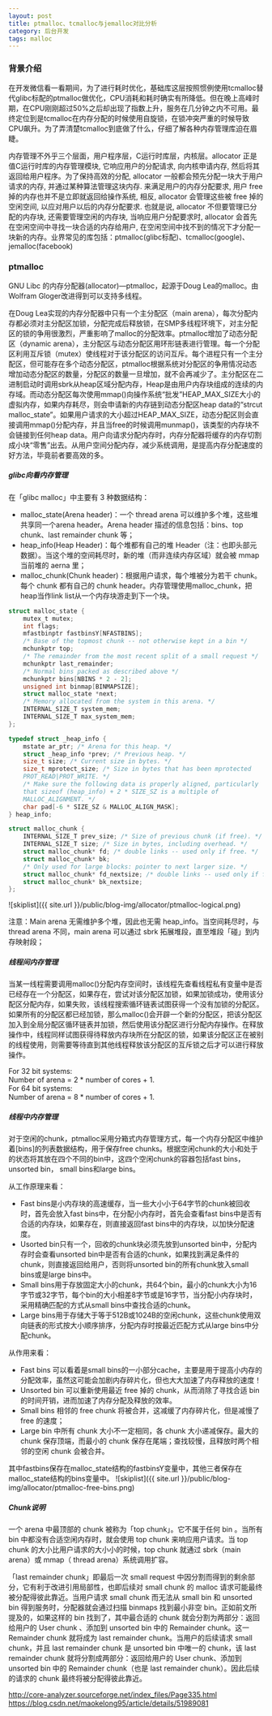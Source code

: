 ```yaml
---
layout: post
title: ptmalloc、tcmalloc与jemalloc对比分析
category: 后台开发
tags: malloc
---
```

### 背景介绍
在开发微信看一看期间，为了进行耗时优化，基础库这层按照惯例使用tcmalloc替代glibc标配的ptmalloc做优化，CPU消耗和耗时确实有所降低。但在晚上高峰时期，在CPU刚刚超过50%之后却出现了指数上升，服务在几分钟之内不可用。最终定位到是tcmalloc在内存分配的时候使用自旋锁，在锁冲突严重的时候导致CPU飙升。为了弄清楚tcmalloc到底做了什么，仔细了解各种内存管理库迫在眉睫。


内存管理不外乎三个层面，用户程序层，C运行时库层，内核层。allocator 正是值C运行时库的内存管理模块, 它响应用户的分配请求, 向内核申请内存, 然后将其返回给用户程序。为了保持高效的分配, allocator 一般都会预先分配一块大于用户请求的内存, 并通过某种算法管理这块内存. 来满足用户的内存分配要求, 用户 free 掉的内存也并不是立即就返回给操作系统, 相反, allocator 会管理这些被 free 掉的空闲空间, 以应对用户以后的内存分配要求. 也就是说, allocator 不但要管理已分配的内存块, 还需要管理空闲的内存块, 当响应用户分配要求时, allocator 会首先在空闲空间中寻找一块合适的内存给用户, 在空闲空间中找不到的情况下才分配一块新的内存。业界常见的库包括：ptmalloc(glibc标配)、tcmalloc(google)、jemalloc(facebook)


### ptmalloc
GNU Libc 的内存分配器(allocator)—ptmalloc，起源于Doug Lea的malloc。由Wolfram Gloger改进得到可以支持多线程。

在Doug Lea实现的内存分配器中只有一个主分配区（main arena），每次分配内存都必须对主分配区加锁，分配完成后释放锁，在SMP多线程环境下，对主分配区的锁的争用很激烈，严重影响了malloc的分配效率。ptmalloc增加了动态分配区（dynamic arena），主分配区与动态分配区用环形链表进行管理。每一个分配区利用互斥锁（mutex）使线程对于该分配区的访问互斥。每个进程只有一个主分配区，但可能存在多个动态分配区，ptmalloc根据系统对分配区的争用情况动态增加动态分配区的数量，分配区的数量一旦增加，就不会再减少了。主分配区在二进制启动时调用sbrk从heap区域分配内存，Heap是由用户内存块组成的连续的内存域。而动态分配区每次使用mmap()向操作系统“批发”HEAP_MAX_SIZE大小的虚拟内存，如果内存耗尽，则会申请新的内存链到动态分配区heap data的“strcut malloc_state”。如果用户请求的大小超过HEAP_MAX_SIZE，动态分配区则会直接调用mmap()分配内存，并且当free的时候调用munmap()，该类型的内存块不会链接到任何heap data。用户向请求分配内存时，内存分配器将缓存的内存切割成小块“零售”出去。从用户空间分配内存，减少系统调用，是提高内存分配速度的好方法，毕竟前者要高效的多。


##### glibc向看内存管理
在「glibc malloc」中主要有 3 种数据结构：
- malloc_state(Arena header)：一个 thread arena 可以维护多个堆，这些堆共享同一个arena header。Arena header 描述的信息包括：bins、top chunk、last remainder chunk 等；
- heap_info(Heap Header)：每个堆都有自己的堆 Header（注：也即头部元数据）。当这个堆的空间耗尽时，新的堆（而非连续内存区域）就会被 mmap 当前堆的 aerna 里；
- malloc_chunk(Chunk header)：根据用户请求，每个堆被分为若干 chunk。每个 chunk 都有自己的 chunk header。内存管理使用malloc_chunk，把heap当作link list从一个内存块游走到下一个块。

```c
struct malloc_state {
	mutex_t mutex;
	int flags;
	mfastbinptr fastbinsY[NFASTBINS];
	/* Base of the topmost chunk -- not otherwise kept in a bin */
	mchunkptr top;
	/* The remainder from the most recent split of a small request */
	mchunkptr last_remainder;
	/* Normal bins packed as described above */
	mchunkptr bins[NBINS * 2 - 2];
	unsigned int binmap[BINMAPSIZE];
	struct malloc_state *next;
	/* Memory allocated from the system in this arena. */
	INTERNAL_SIZE_T system_mem;
	INTERNAL_SIZE_T max_system_mem;
};

typedef struct _heap_info {
	mstate ar_ptr; /* Arena for this heap. */
	struct _heap_info *prev; /* Previous heap. */
	size_t size; /* Current size in bytes. */
	size_t mprotect_size; /* Size in bytes that has been mprotected
	PROT_READ|PROT_WRITE. */
	/* Make sure the following data is properly aligned, particularly
	that sizeof (heap_info) + 2 * SIZE_SZ is a multiple of
	MALLOC_ALIGNMENT. */
	char pad[-6 * SIZE_SZ & MALLOC_ALIGN_MASK];
} heap_info;

struct malloc_chunk {
	INTERNAL_SIZE_T prev_size; /* Size of previous chunk (if free). */
	INTERNAL_SIZE_T size; /* Size in bytes, including overhead. */
	struct malloc_chunk* fd; /* double links -- used only if free. */
	struct malloc_chunk* bk;
	/* Only used for large blocks: pointer to next larger size. */
	struct malloc_chunk* fd_nextsize; /* double links -- used only if free. */
	struct malloc_chunk* bk_nextsize;
};
```

![skiplist]({{ site.url }}/public/blog-img/allocator/ptmalloc-logical.png)

>
注意：Main arena 无需维护多个堆，因此也无需 heap_info。当空间耗尽时，与 thread arena 不同，main arena 可以通过 sbrk 拓展堆段，直至堆段「碰」到内存映射段；
 
	 
##### 线程间内存管理

当某一线程需要调用malloc()分配内存空间时，该线程先查看线程私有变量中是否已经存在一个分配区，如果存在，尝试对该分配区加锁，如果加锁成功，使用该分配区分配内存，如果失败，该线程搜索循环链表试图获得一个没有加锁的分配区。如果所有的分配区都已经加锁，那么malloc()会开辟一个新的分配区，把该分配区加入到全局分配区循环链表并加锁，然后使用该分配区进行分配内存操作。在释放操作中，线程同样试图获得待释放内存块所在分配区的锁，如果该分配区正在被别的线程使用，则需要等待直到其他线程释放该分配区的互斥锁之后才可以进行释放操作。

>
For 32 bit systems:    
    Number of arena = 2 * number of cores + 1.    
For 64 bit systems:    
    Number of arena = 8 * number of cores + 1.  
	

##### 线程中内存管理
对于空闲的chunk，ptmalloc采用分箱式内存管理方式，每一个内存分配区中维护着[bins]的列表数据结构，用于保存free chunks。根据空闲chunk的大小和处于的状态将其放在四个不同的bin中，这四个空闲chunk的容器包括fast bins，unsorted bin， small bins和large bins。

从工作原理来看：
- Fast bins是小内存块的高速缓存，当一些大小小于64字节的chunk被回收时，首先会放入fast bins中，在分配小内存时，首先会查看fast bins中是否有合适的内存块，如果存在，则直接返回fast bins中的内存块，以加快分配速度。
- Usorted bin只有一个，回收的chunk块必须先放到unsorted bin中，分配内存时会查看unsorted bin中是否有合适的chunk，如果找到满足条件的chunk，则直接返回给用户，否则将unsorted bin的所有chunk放入small bins或是large bins中。
- Small bins用于存放固定大小的chunk，共64个bin，最小的chunk大小为16字节或32字节，每个bin的大小相差8字节或是16字节，当分配小内存块时，采用精确匹配的方式从small bins中查找合适的chunk。
- Large bins用于存储大于等于512B或1024B的空闲chunk，这些chunk使用双向链表的形式按大小顺序排序，分配内存时按最近匹配方式从large bins中分配chunk。

从作用来看：
- Fast bins 可以看着是small bins的一小部分cache，主要是用于提高小内存的分配效率，虽然这可能会加剧内存碎片化，但也大大加速了内存释放的速度！
- Unsorted bin 可以重新使用最近 free 掉的 chunk，从而消除了寻找合适 bin 的时间开销，进而加速了内存分配及释放的效率。
- Small bins 相邻的 free chunk 将被合并，这减缓了内存碎片化，但是减慢了 free 的速度；
- Large bin 中所有 chunk 大小不一定相同，各 chunk 大小递减保存。最大的 chunk 保存顶端，而最小的 chunk 保存在尾端；查找较慢，且释放时两个相邻的空闲 chunk 会被合并。

其中fastbins保存在malloc_state结构的fastbinsY变量中，其他三者保存在malloc_state结构的bins变量中。
![skiplist]({{ site.url }}/public/blog-img/allocator/ptmalloc-free-bins.png)

##### Chunk说明
一个 arena 中最顶部的 chunk 被称为「top chunk」。它不属于任何 bin 。当所有 bin 中都没有合适空闲内存时，就会使用 top chunk 来响应用户请求。当 top chunk 的大小比用户请求的大小小的时候，top chunk 就通过 sbrk（main arena）或 mmap（ thread arena）系统调用扩容。

「last remainder chunk」即最后一次 small request 中因分割而得到的剩余部分，它有利于改进引用局部性，也即后续对 small chunk 的 malloc 请求可能最终被分配得彼此靠近。当用户请求 small chunk 而无法从 small bin 和 unsorted bin 得到服务时，分配器就会通过扫描 binmaps 找到最小非空 bin。正如前文所提及的，如果这样的 bin 找到了，其中最合适的 chunk 就会分割为两部分：返回给用户的 User chunk 、添加到 unsorted bin 中的 Remainder chunk。这一 Remainder chunk 就将成为 last remainder chunk。当用户的后续请求 small chunk，并且 last remainder chunk 是 unsorted bin 中唯一的 chunk，该 last remainder chunk 就将分割成两部分：返回给用户的 User chunk、添加到 unsorted bin 中的 Remainder chunk（也是 last remainder chunk）。因此后续的请求的 chunk 最终将被分配得彼此靠近。




http://core-analyzer.sourceforge.net/index_files/Page335.html
https://blog.csdn.net/maokelong95/article/details/51989081
